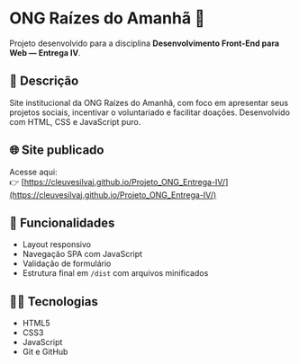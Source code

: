 # ONG Raízes do Amanhã 🌱

Projeto desenvolvido para a disciplina **Desenvolvimento Front-End para Web — Entrega IV**.

## 📄 Descrição

Site institucional da ONG Raízes do Amanhã, com foco em apresentar seus projetos sociais, incentivar o voluntariado e facilitar doações. Desenvolvido com HTML, CSS e JavaScript puro.

## 🌐 Site publicado

Acesse aqui:  
👉 [https://cleuvesilvaj.github.io/Projeto_ONG_Entrega-IV/](https://cleuvesilvaj.github.io/Projeto_ONG_Entrega-IV/)

## 🧩 Funcionalidades

- Layout responsivo
- Navegação SPA com JavaScript
- Validação de formulário
- Estrutura final em `/dist` com arquivos minificados

## 👨‍💻 Tecnologias

- HTML5
- CSS3
- JavaScript
- Git e GitHub

